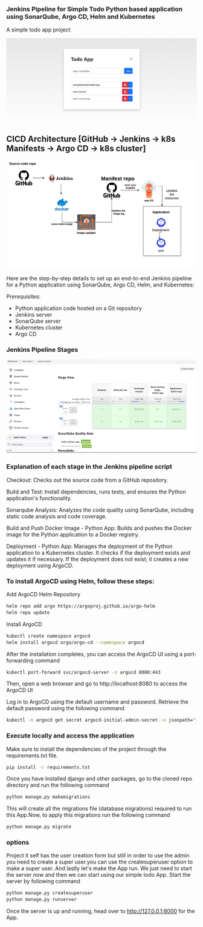 ### Jenkins Pipeline for Simple Todo Python based application using SonarQube, Argo CD, Helm and Kubernetes

A simple todo app project 

![screenshot_5](https://github.com/Keerthanachinnu/jenkins-project/blob/main/images/screenshot_5.PNG)

## CICD Architecture [GitHub -> Jenkins -> k8s Manifests -> Argo CD -> k8s cluster]

![screenshot_3](https://github.com/Keerthanachinnu/jenkins-project/blob/main/images/screenshot_3.png)

Here are the step-by-step details to set up an end-to-end Jenkins pipeline for a Python application using SonarQube, Argo CD, Helm, and Kubernetes:

Prerequisites:

   -  Python application code hosted on a Git repository
   -  Jenkins server
   -  SonarQube server
   -  Kubernetes cluster
   -  Argo CD

### Jenkins Pipeline Stages

![screenshot_2](https://github.com/Keerthanachinnu/jenkins-project/blob/main/images/screenshot_2.PNG)

### Explanation of each stage in the Jenkins pipeline script
Checkout: Checks out the source code from a GitHub repository.

Build and Test: Install dependencies, runs tests, and ensures the Python application's functionality.

Sonarqube Analysis: Analyzes the code quality using SonarQube, including static code analysis and code coverage.

Build and Push Docker Image - Python App: Builds and pushes the Docker image for the Python application to a Docker registry.

Deployment - Python App: Manages the deployment of the Python application to a Kubernetes cluster. It checks if the deployment exists and updates it if necessary. If the deployment does not exist, it creates a new deployment using ArgoCD.

### To install ArgoCD using Helm, follow these steps:
Add ArgoCD Helm Repository
```bash
helm repo add argo https://argoproj.github.io/argo-helm
helm repo update
```
Install ArgoCD
```bash
kubectl create namespace argocd
helm install argocd argo/argo-cd --namespace argocd
```
After the installation completes, you can access the ArgoCD UI using a port-forwarding command
```bash
kubectl port-forward svc/argocd-server -n argocd 8080:443
```
Then, open a web browser and go to http://localhost:8080 to access the ArgoCD UI

Log in to ArgoCD using the default username and password. Retrieve the default password using the following command
```bash
kubectl -n argocd get secret argocd-initial-admin-secret -o jsonpath="{.data.password}" | base64 -d
```

### Execute locally and access the application
Make sure to install the dependencies of the project through the requirements.txt file.
```bash
pip install -r requirements.txt
```

Once you have installed django and other packages, go to the cloned repo directory and run the following command
```bash
python manage.py makemigrations
```

This will create all the migrations file (database migrations) required to run this App.Now, to apply this migrations run the following command
```bash
python manage.py migrate
```

### options
Project it self has the user creation form but still in order to use the admin you need to create a super user.you can use the createsuperuser option to make a super user. And lastly let's make the App run. We just need to start the server now and then we can start using our simple todo App. Start the server by following command
```bash
python manage.py createsuperuser
python manage.py runserver
```

Once the server is up and running, head over to http://127.0.0.1:8000 for the App.